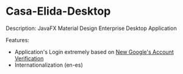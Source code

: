# Casa-Elida-Desktop
Description: JavaFX Material Design Enterprise Desktop Application

Features:
  - Application's Login extremely based on [New Google's Account Verification](https://accounts.google.com)
  - Internationalization (en-es)
